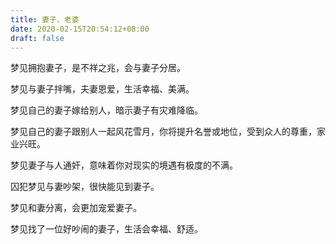 ```yaml
---
title: 妻子、老婆
date: 2020-02-15T20:54:12+08:00
draft: false
---
```


梦见拥抱妻子，是不祥之兆，会与妻子分居。



梦见与妻子拌嘴，夫妻恩爱，生活幸福、美满。



梦见自己的妻子嫁给别人，暗示妻子有灾难降临。



梦见自己的妻子跟别人一起风花雪月，你将提升名誉或地位，受到众人的尊重，家业兴旺。



梦见妻子与人通奸，意味着你对现实的境遇有极度的不满。



囚犯梦见与妻吵架，很快能见到妻子。



梦见和妻分离，会更加宠爱妻子。



梦见找了一位好吵闹的妻子，生活会幸福、舒适。

